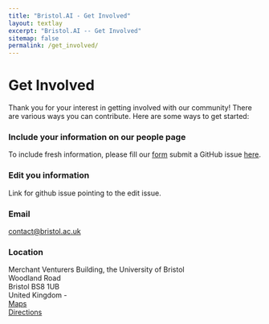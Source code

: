 ```yaml
---
title: "Bristol.AI - Get Involved"
layout: textlay
excerpt: "Bristol.AI -- Get Involved"
sitemap: false
permalink: /get_involved/
---
```


# Get Involved

Thank you for your interest in getting involved with our community! There are various ways you can contribute. Here are some ways to get started:

###  Include your information on our people page

To include fresh information, please fill our [form](https://forms.office.com/Pages/ResponsePage.aspx?id=MH_ksn3NTkql2rGM8aQVG58awcCsTeZLsPDs85dXxsdUQ0k5REJKUDRFRzFUVU0wUDNaSERGSFhGVS4u) submit a GitHub issue [here](https://github.com/IntelligentSystemsLaboratory/bristol-ai/issues/new/choose). 

### Edit you information

Link for github issue pointing to the edit issue.

### Email

contact@bristol.ac.uk

### Location
	
Merchant Venturers Building, the University of Bristol \
Woodland Road \
Bristol BS8 1UB \
United Kingdom - \
[Maps](https://maps.app.goo.gl/KJWHZJW29hAib31q8") \
[Directions](https://www.bristol.ac.uk/maps/directions/)
